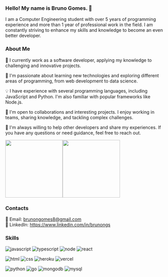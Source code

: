 ### Hello! My name is Bruno Gomes. 👋
I am a Computer Engineering student with over 5 years of programming experience and more than 1 year of professional work in the field. I am constantly striving to enhance my skills and knowledge to become an even better developer.

### About Me
🔭 I currently work as a software developer, applying my knowledge to challenging and innovative projects.

🌱 I'm passionate about learning new technologies and exploring different areas of programming, from web development to data science.

💡 I have experience with several programming languages, including JavaScript and Python. I'm also familiar with popular frameworks like Node.js.

🤝 I'm open to collaborations and interesting projects. I enjoy working in teams, sharing knowledge, and tackling complex challenges.

💬 I'm always willing to help other developers and share my experiences. If you have any questions or need guidance, feel free to reach out.

<img height="180em" src="https://github-readme-stats.vercel.app/api?username=brunongomes&show_icons=true&theme=dark&include_all_commits=true&count_private=true"/><img height="180em" src="https://github-readme-stats.vercel.app/api/top-langs/?username=brunongomes&layout=compact&langs_count=7&theme=dark"/>

### Contacts
📧 Email: brunongomes8@gmail.com <br/>
💼 LinkedIn: https://www.linkedin.com/in/brunongs <br/>

### Skills

![javascript](https://img.shields.io/badge/JavaScript-F7DF1E?style=for-the-badge&logo=javascript&logoColor=black)
![typescript](https://img.shields.io/badge/TypeScript-007ACC?style=for-the-badge&logo=typescript&logoColor=white)
![node](https://img.shields.io/badge/Node.js-43853D?style=for-the-badge&logo=node.js&logoColor=white)
![react](https://img.shields.io/badge/React-20232A?style=for-the-badge&logo=react&logoColor=61DAFB)

![html](https://img.shields.io/badge/HTML5-E34F26?style=for-the-badge&logo=html5&logoColor=white)
![css](https://img.shields.io/badge/CSS3-1572B6?style=for-the-badge&logo=css3&logoColor=white)
![heroku](https://img.shields.io/badge/Heroku-430098?style=for-the-badge&logo=heroku&logoColor=white)
![vercel](	https://img.shields.io/badge/Vercel-000000?style=for-the-badge&logo=vercel&logoColor=white)

![python](https://img.shields.io/badge/Python-3776AB?style=for-the-badge&logo=python&logoColor=white)
![go](https://img.shields.io/badge/Go-00ADD8?style=for-the-badge&logo=go&logoColor=white)
![mongodb](https://img.shields.io/badge/MongoDB-4EA94B?style=for-the-badge&logo=mongodb&logoColor=white)
![mysql](https://img.shields.io/badge/MySQL-005C84?style=for-the-badge&logo=mysql&logoColor=white)
